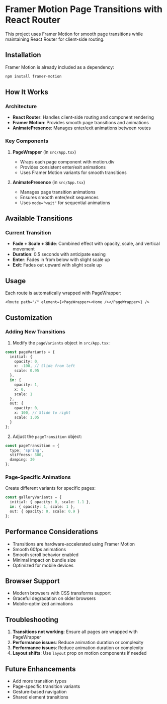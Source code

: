 # Framer Motion Page Transitions with React Router

This project uses Framer Motion for smooth page transitions while maintaining React Router for client-side routing.

## Installation

Framer Motion is already included as a dependency:

```bash
npm install framer-motion
```

## How It Works

### Architecture
- **React Router**: Handles client-side routing and component rendering
- **Framer Motion**: Provides smooth page transitions and animations
- **AnimatePresence**: Manages enter/exit animations between routes

### Key Components

1. **PageWrapper** (in `src/App.tsx`)
   - Wraps each page component with motion.div
   - Provides consistent enter/exit animations
   - Uses Framer Motion variants for smooth transitions

2. **AnimatePresence** (in `src/App.tsx`)
   - Manages page transition animations
   - Ensures smooth enter/exit sequences
   - Uses `mode="wait"` for sequential animations

## Available Transitions

### Current Transition
- **Fade + Scale + Slide**: Combined effect with opacity, scale, and vertical movement
- **Duration**: 0.5 seconds with anticipate easing
- **Enter**: Fades in from below with slight scale up
- **Exit**: Fades out upward with slight scale up

## Usage

Each route is automatically wrapped with PageWrapper:

```tsx
<Route path="/" element={<PageWrapper><Home /></PageWrapper>} />
```

## Customization

### Adding New Transitions

1. Modify the `pageVariants` object in `src/App.tsx`:
```typescript
const pageVariants = {
  initial: {
    opacity: 0,
    x: -100, // Slide from left
    scale: 0.95
  },
  in: {
    opacity: 1,
    x: 0,
    scale: 1
  },
  out: {
    opacity: 0,
    x: 100, // Slide to right
    scale: 1.05
  }
};
```

2. Adjust the `pageTransition` object:
```typescript
const pageTransition = {
  type: 'spring',
  stiffness: 300,
  damping: 30
};
```

### Page-Specific Animations
Create different variants for specific pages:
```typescript
const galleryVariants = {
  initial: { opacity: 0, scale: 1.1 },
  in: { opacity: 1, scale: 1 },
  out: { opacity: 0, scale: 0.9 }
};
```

## Performance Considerations

- Transitions are hardware-accelerated using Framer Motion
- Smooth 60fps animations
- Smooth scroll behavior enabled
- Minimal impact on bundle size
- Optimized for mobile devices

## Browser Support

- Modern browsers with CSS transforms support
- Graceful degradation on older browsers
- Mobile-optimized animations

## Troubleshooting

1. **Transitions not working**: Ensure all pages are wrapped with PageWrapper
2. **Performance issues**: Reduce animation duration or complexity
3. **Performance issues**: Reduce animation duration or complexity
4. **Layout shifts**: Use `layout` prop on motion components if needed

## Future Enhancements

- Add more transition types
- Page-specific transition variants
- Gesture-based navigation
- Shared element transitions
